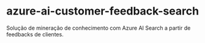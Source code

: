 # azure-ai-customer-feedback-search
Solução de mineração de conhecimento com Azure AI Search a partir de feedbacks de clientes.
